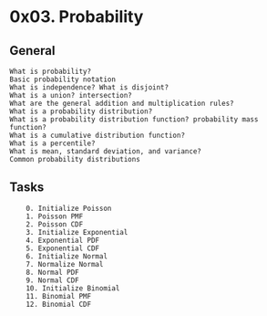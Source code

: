 # 0x03. Probability

## General

    What is probability?
    Basic probability notation
    What is independence? What is disjoint?
    What is a union? intersection?
    What are the general addition and multiplication rules?
    What is a probability distribution?
    What is a probability distribution function? probability mass function?
    What is a cumulative distribution function?
    What is a percentile?
    What is mean, standard deviation, and variance?
    Common probability distributions
## Tasks
        0. Initialize Poisson 
        1. Poisson PMF
        2. Poisson CDF 
        3. Initialize Exponential 
        4. Exponential PDF 
        5. Exponential CDF 
        6. Initialize Normal 
        7. Normalize Normal 
        8. Normal PDF 
        9. Normal CDF
        10. Initialize Binomial 
        11. Binomial PMF
        12. Binomial CDF
